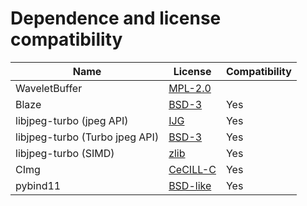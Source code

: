 # Dependence and license compatibility

| Name                           | License                                                                                                        | Compatibility |
|--------------------------------|----------------------------------------------------------------------------------------------------------------|---------------|
| WaveletBuffer                  | [MPL-2.0](https://github.com/panda-official/WaveletBuffer/blob/master/LICENSE)                                 |
| Blaze                          | [BSD-3](https://bitbucket.org/blaze-lib/blaze/src/master/LICENSE)                                              | Yes           |
| libjpeg-turbo (jpeg API)       | [IJG](https://github.com/libjpeg-turbo/libjpeg-turbo/blob/main/README.ijg)                                     | Yes           |
| libjpeg-turbo (Turbo jpeg API) | [BSD-3](https://github.com/libjpeg-turbo/libjpeg-turbo/blob/main/LICENSE.md#the-modified-3-clause-bsd-license) | Yes           |
| libjpeg-turbo (SIMD)           | [zlib](https://opensource.org/licenses/Zlib)                                                                   | Yes           |
| CImg                           | [CeCILL-C](http://www.cecill.info/licences/Licence_CeCILL-C_V1-en.html)                                        | Yes           |
| pybind11                       | [BSD-like](https://github.com/pybind/pybind11/blob/master/LICENSE)                                             | Yes           |
